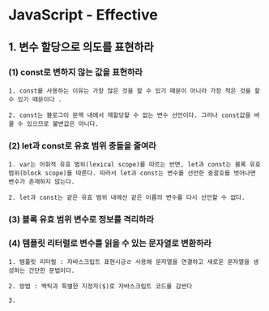 # JavaScript -  Effective

## 1.  변수 할당으로 의도를 표현하라

### (1) const로 변하지 않는 값을 표현하라

```
1. const를 사용하는 이유는 가장 많은 것을 할 수 있기 때문이 아니라 가장 적은 것을 할 수 있기 때문이다 .

2. const는 블로그이 문맥 내에서 재할당할 수 없는 변수 선언이다. 그러나 const값을 바꿀 수 있으므로 불변값은 아니다.
```

### (2) let과 const로 유효 범위 충돌을 줄여라

```
1. var는 어휘적 유효 범위(lexical scope)를 따르는 반면, let과 const는 블록 유효 범위(block scope)를 따른다. 따라서 let과 const는 변수를 선언한 중괄호를 벗어나면 변수가 존재하지 않는다.

2. let과 const는 같은 유효 범위 내에선 같은 이름의 변수를 다시 선언할 수 없다.
```

### (3) 블록 유효 범위 변수로 정보를 격리하라

### (4) 템플릿 리터럴로 변수를 읽을 수 있는 문자열로 변환하라

```
1. 템플릿 리터럴 : 자바스크립트 표현시긍ㄹ 사용해 문자열을 연결하고 새로운 문자열을 생성하는 간단한 문법이다.

2. 방법 : 백틱과 특별한 지정자($)로 자바스크립트 코드를 감싼다

3.
```

